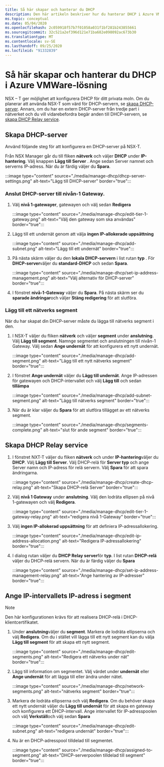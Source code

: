 ```yaml
---
title: Så här skapar och hanterar du DHCP
description: Den här artikeln beskriver hur du hanterar DHCP i Azure VMware-lösningen.
ms.topic: conceptual
ms.date: 05/04/2020
ms.openlocfilehash: 2c059918f57b7f01058a031f1bf281b243855661
ms.sourcegitcommit: 32c521a2ef396d121e71ba682e098092ac673b30
ms.translationtype: MT
ms.contentlocale: sv-SE
ms.lasthandoff: 09/25/2020
ms.locfileid: "91332839"
---
```

# <a name="how-to-create-and-manage-dhcp-in-azure-vmware-solution"></a>Så här skapar och hanterar du DHCP i Azure VMWare-lösning

NSX – T ger möjlighet att konfigurera DHCP för ditt privata moln. Om du planerar att använda NSX-T som värd för DHCP-servern, se [skapa DHCP-server](#create-dhcp-server). Annars, om du har en extern DHCP-server från tredje part i nätverket och du vill vidarebefordra begär anden till DHCP-servern, se [skapa DHCP Relay service](#create-dhcp-relay-service).

## <a name="create-dhcp-server"></a>Skapa DHCP-server

Använd följande steg för att konfigurera en DHCP-server på NSX-T.

Från NSX Manager går du till fliken **nätverk** och väljer **DHCP** under **IP-hantering**. Välj knappen **Lägg till Server** . Ange sedan Server namnet och serverns IP-adress. När du är färdig väljer du **Spara**.

:::image type="content" source="./media/manage-dhcp/dhcp-server-settings.png" alt-text="Lägg till DHCP-server" border="true":::

### <a name="connect-dhcp-server-to-the-tier-1-gateway"></a>Anslut DHCP-server till nivån-1 Gateway.

1. Välj **nivå 1-gatewayer**, gatewayen och välj sedan **Redigera**

   :::image type="content" source="./media/manage-dhcp/edit-tier-1-gateway.png" alt-text="Välj den gateway som ska användas" border="true":::

1. Lägg till ett undernät genom att välja **ingen IP-allokerade uppsättning**

   :::image type="content" source="./media/manage-dhcp/add-subnet.png" alt-text="Lägg till ett undernät" border="true":::

1. På nästa skärm väljer du den **lokala DHCP-servern** i list rutan **typ** . För **DHCP-server**väljer du **standard-DHCP** och sedan **Spara**.

   :::image type="content" source="./media/manage-dhcp/set-ip-address-management.png" alt-text="Välj alternativ för DHCP-server" border="true":::

1. I fönstret **nivå-1-Gateway** väljer du **Spara**. På nästa skärm ser du **sparade ändringar**och väljer **Stäng redigering** för att slutföra.

### <a name="add-a-network-segment"></a>Lägg till ett nätverks segment

När du har skapat din DHCP-server måste du lägga till nätverks segment i den.

1. I NSX-T väljer du fliken **nätverk** och väljer **segment** under **anslutning**. Välj **Lägg till segment**. Namnge segmentet och anslutningen till nivån-1 Gateway. Välj sedan **Ange undernät** för att konfigurera ett nytt undernät. 

   :::image type="content" source="./media/manage-dhcp/add-segment.png" alt-text="Lägg till ett nytt nätverks segment" border="true":::

1. I fönstret **Ange undernät** väljer du **Lägg till undernät**. Ange IP-adressen för gatewayen och DHCP-intervallet och välj **Lägg till** och sedan **tillämpa**

   :::image type="content" source="./media/manage-dhcp/add-subnet-segment.png" alt-text="Lägg till nätverks segment" border="true":::

1. När du är klar väljer du **Spara** för att slutföra tillägget av ett nätverks segment.

   :::image type="content" source="./media/manage-dhcp/segments-complete.png" alt-text="slut för ande segment" border="true":::

## <a name="create-dhcp-relay-service"></a>Skapa DHCP Relay service

1. I fönstret NXT-T väljer du fliken **nätverk** och under **IP-hantering**väljer du **DHCP**. Välj **Lägg till Server**. Välj DHCP-relä för **Server typ** och ange Server namn och IP-adress för relä servern. Välj **Spara** för att spara ändringarna.

   :::image type="content" source="./media/manage-dhcp/create-dhcp-relay.png" alt-text="Skapa DHCP-relä Server" border="true":::

1. Välj **nivå 1 Gateway** under **anslutning**. Välj den lodräta ellipsen på nivå 1-gatewayen och välj **Redigera**.

   :::image type="content" source="./media/manage-dhcp/edit-tier-1-gateway-relay.png" alt-text="redigera nivå 1-Gateway" border="true":::

1. Välj **ingen IP-allokerad uppsättning** för att definiera IP-adressallokering.

   :::image type="content" source="./media/manage-dhcp/edit-ip-address-allocation.png" alt-text="Redigera IP-adressallokering" border="true":::

1. I dialog rutan väljer du **DHCP Relay server**för **typ**. I list rutan **DHCP-relä** väljer du DHCP-relä servern. När du är färdig väljer du **Spara**

   :::image type="content" source="./media/manage-dhcp/set-ip-address-management-relay.png" alt-text="Ange hantering av IP-adresser" border="true":::

## <a name="specify-a-dhcp-range-ip-on-segment"></a>Ange IP-intervallets IP-adress i segment

> [!NOTE]
> Den här konfigurationen krävs för att realisera DHCP-relä i DHCP-klientcertifikatet. 

1. Under **anslutning**väljer du **segment**. Markera de lodräta ellipserna och välj **Redigera**. Om du i stället vill lägga till ett nytt segment kan du välja **Lägg till segment** för att skapa ett nytt segment.

   :::image type="content" source="./media/manage-dhcp/edit-segments.png" alt-text="Redigera ett nätverks under nät" border="true":::

1. Lägg till information om segmentet. Välj värdet under **undernät** eller **Ange undernät** för att lägga till eller ändra under nätet.

   :::image type="content" source="./media/manage-dhcp/network-segments.png" alt-text="nätverks segment" border="true":::

1. Markera de lodräta ellipserna och välj **Redigera**. Om du behöver skapa ett nytt undernät väljer du **Lägg till undernät** för att skapa en gateway och konfigurera ett DHCP-intervall. Ange intervallet för IP-adresspoolen och välj **Verkställ**och välj sedan **Spara**

   :::image type="content" source="./media/manage-dhcp/edit-subnet.png" alt-text="redigera undernät" border="true":::

1. Nu är en DHCP-adresspool tilldelad till segmentet.

   :::image type="content" source="./media/manage-dhcp/assigned-to-segment.png" alt-text="DHCP-serverpoolen tilldelad till segment" border="true":::
